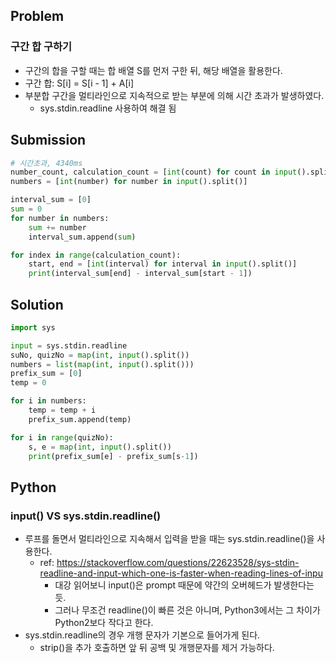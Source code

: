 ## Problem
### 구간 합 구하기

- 구간의 합을 구할 때는 합 배열 S를 먼저 구한 뒤, 해당 배열을 활용한다.  
- 구간 합: S[i] = S[i - 1] + A[i]
- 부분합 구간을 멀티라인으로 지속적으로 받는 부분에 의해 시간 초과가 발생하였다.
  - sys.stdin.readline 사용하여 해결 됨

## Submission
```python
# 시간초과, 4340ms
number_count, calculation_count = [int(count) for count in input().split()]
numbers = [int(number) for number in input().split()]

interval_sum = [0]
sum = 0
for number in numbers:
    sum += number
    interval_sum.append(sum)

for index in range(calculation_count):
    start, end = [int(interval) for interval in input().split()]
    print(interval_sum[end] - interval_sum[start - 1])

```

## Solution
```python
import sys

input = sys.stdin.readline
suNo, quizNo = map(int, input().split())
numbers = list(map(int, input().split()))
prefix_sum = [0]
temp = 0

for i in numbers:
    temp = temp + i
    prefix_sum.append(temp)

for i in range(quizNo):
    s, e = map(int, input().split())
    print(prefix_sum[e] - prefix_sum[s-1])
```

## Python
### input() VS sys.stdin.readline()
- 루프를 돌면서 멀티라인으로 지속해서 입력을 받을 때는 sys.stdin.readline()을 사용한다.
  - ref: https://stackoverflow.com/questions/22623528/sys-stdin-readline-and-input-which-one-is-faster-when-reading-lines-of-inpu
    - 대강 읽어보니 input()은 prompt 때문에 약간의 오버헤드가 발생한다는 듯.
    - 그러나 무조건 readline()이 빠른 것은 아니며, Python3에서는 그 차이가 Python2보다 작다고 한다.
- sys.stdin.readline의 경우 개행 문자가 기본으로 들어가게 된다.
  - strip()을 추가 호출하면 앞 뒤 공백 및 개행문자를 제거 가능하다.
